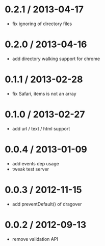 
0.2.1 / 2013-04-17 
==================

  * fix ignoring of directory files

0.2.0 / 2013-04-16 
==================

  * add directory walking support for chrome

0.1.1 / 2013-02-28 
==================

  * fix Safari, items is not an array

0.1.0 / 2013-02-27 
==================

  * add url / text / html support

0.0.4 / 2013-01-09 
==================

  * add events dep usage
  * tweak test server

0.0.3 / 2012-11-15 
==================

  * add preventDefault() of dragover

0.0.2 / 2012-09-13 
==================

  * remove validation API
